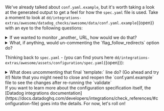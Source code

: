 We've already talked about `conf.yaml.example`, but it's worth taking a look at the generated output to get a feel for how the `spec.yaml` file is used. Take a moment to look at `dd/integrations-extras/awesome/datadog_checks/awesome/data/conf.yaml.example`{{open}} with an eye to the following questions:
<details>
  <summary>If we wanted to monitor _another_ URL, how would we do that?</summary>
  
  - We would need to add additional url options to the `spec.yaml` file.
  
</details>
<details>
  <summary>What, if anything, would un-commenting the `flag_follow_redirects` option do?</summary>
  
  - The comments show the default options for these settings. So uncommenting it wouldn't change anything. However, uncommenting it and then changing the boolean would change the behavior.

</details>

Thinking back to `spec.yaml`  - (you can find yours here `dd/integrations-extras/awesome/assets/configuration/spec.yaml`{{open}}):
<details>
  <summary>What does uncommenting that final `template:` line do? (Go ahead and try it!) Note that you might need to close and reopen the  `conf.yaml.example` file to see the changes after re-running the `validate`</summary>
  
  - The `http` template provides additional options to make the connection such as authentication with username and passwords. This could be useful if an account was required for the desired domain.

</details>
If you want to learn more about the configuration specification itself, the [Datadog integrations documentation](https://docs.datadoghq.com/developers/integrations/check_references/#configuration-file) goes into the details. For now, let's roll on!
